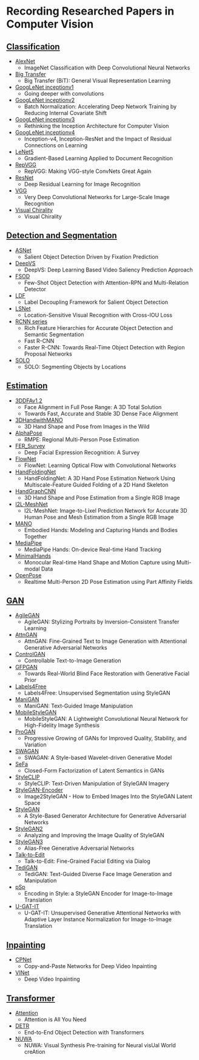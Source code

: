 # Recording Researched Papers in Computer Vision

## [Classification](https://github.com/HansJinJym/CV_paper/tree/master/Classification)
- [AlexNet](https://github.com/HansJinJym/CV_paper/tree/master/Classification/AlexNet)
    - ImageNet Classification with Deep Convolutional Neural Networks
- [Big Transfer](https://github.com/HansJinJym/CV_paper/tree/master/Classification/Big%20Transfer)
	- Big Transfer (BiT): General Visual Representation Learning
- [GoogLeNet inceptionv1](https://github.com/HansJinJym/CV_paper/tree/master/Classification/GoogLeNet%20inceptionv1)
    - Going deeper with convolutions
- [GoogLeNet inceptionv2](https://github.com/HansJinJym/CV_paper/tree/master/Classification/GoogLeNet%20inceptionv2)
    - Batch Normalization: Accelerating Deep Network Training by Reducing Internal Covariate Shift
- [GoogLeNet inceptionv3](https://github.com/HansJinJym/CV_paper/tree/master/Classification/GoogLeNet%20inceptionv3)
    - Rethinking the Inception Architecture for Computer Vision
- [GoogLeNet inceptionv4](https://github.com/HansJinJym/CV_paper/tree/master/Classification/GoogLeNet%20inceptionv4)
    - Inception-v4, Inception-ResNet and the Impact of Residual Connections on Learning
- [LeNet5](https://github.com/HansJinJym/CV_paper/tree/master/Classification/LeNet5)
    - Gradient-Based Learning Applied to Document Recognition
- [RepVGG](https://github.com/HansJinJym/CV_paper/tree/master/Classification/RepVGG)
	- RepVGG: Making VGG-style ConvNets Great Again
- [ResNet](https://github.com/HansJinJym/CV_paper/tree/master/Classification/ResNet)
    - Deep Residual Learning for Image Recognition
- [VGG](https://github.com/HansJinJym/CV_paper/tree/master/Classification/VGG)
	- Very Deep Convolutional Networks for Large-Scale Image Recognition
- [Visual Chirality](https://github.com/HansJinJym/CV_paper/tree/master/Classification/Visual%20Chirality)
	- Visual Chirality

## [Detection and Segmentation](https://github.com/HansJinJym/CV_paper/tree/master/Detection%20and%20Segmentation)
- [ASNet](https://github.com/HansJinJym/CV_paper/tree/master/Detection%20and%20Segmentation/ASNet)
	- Salient Object Detection Driven by Fixation Prediction
- [DeepVS](https://github.com/HansJinJym/CV_paper/tree/master/Detection%20and%20Segmentation/DeepVS)
	- DeepVS:  Deep Learning Based Video Saliency Prediction Approach
- [FSOD](https://github.com/HansJinJym/CV_paper/tree/master/Detection%20and%20Segmentation/FSOD)
    - Few-Shot Object Detection with Attention-RPN and Multi-Relation Detector
- [LDF](https://github.com/HansJinJym/CV_paper/tree/master/Detection%20and%20Segmentation/LDF)
	- Label Decoupling Framework for Salient Object Detection
- [LSNet](https://github.com/HansJinJym/CV_paper/tree/master/Detection%20and%20Segmentation/LSNet)
	- Location-Sensitive Visual Recognition with Cross-IOU Loss
- [RCNN series](https://github.com/HansJinJym/CV_paper/tree/master/Detection%20and%20Segmentation/RCNN%20series)
    - Rich Feature Hierarchies for Accurate Object Detection and Semantic Segmentation
    - Fast R-CNN
    - Faster R-CNN: Towards Real-Time Object Detection with Region Proposal Networks
- [SOLO](https://github.com/HansJinJym/CV_paper/tree/master/Detection%20and%20Segmentation/SOLO)
    - SOLO: Segmenting Objects by Locations

## [Estimation](https://github.com/HansJinJym/CV_paper/tree/master/Estimation)
- [3DDFAv1,2](https://github.com/HansJinJym/CV_paper/tree/master/Estimation/3DDFAv1%2C2)
    - Face Alignment in Full Pose Range: A 3D Total Solution
    - Towards Fast, Accurate and Stable 3D Dense Face Alignment
- [3DHandwithMANO](https://github.com/HansJinJym/CV_paper/tree/master/Estimation/3DHandwithMANO)
    - 3D Hand Shape and Pose from Images in the Wild
- [AlphaPose](https://github.com/HansJinJym/CV_paper/tree/master/Estimation/AlphaPose)
	- RMPE: Regional Multi-Person Pose Estimation
- [FER_Survey](https://github.com/HansJinJym/CV_paper/tree/master/Estimation/FER_Survey)
    - Deep Facial Expression Recognition: A Survey
- [FlowNet](https://github.com/HansJinJym/CV_paper/tree/master/Estimation/FlowNet)
	- FlowNet: Learning Optical Flow with Convolutional Networks
- [HandFoldingNet](https://github.com/HansJinJym/CV_paper/tree/master/Estimation/HandFoldingNet)
    - HandFoldingNet: A 3D Hand Pose Estimation Network Using Multiscale-Feature Guided Folding of a 2D Hand Skeleton
- [HandGraphCNN](https://github.com/HansJinJym/CV_paper/tree/master/Estimation/HandGraphCNN)
    - 3D Hand Shape and Pose Estimation from a Single RGB Image
- [I2L-MeshNet](https://github.com/HansJinJym/CV_paper/tree/master/Estimation/I2L-MeshNet)
    - I2L-MeshNet: Image-to-Lixel Prediction Network for Accurate 3D Human Pose and Mesh Estimation from a Single RGB Image
- [MANO](https://github.com/HansJinJym/CV_paper/tree/master/Estimation/MANO)
    - Embodied Hands: Modeling and Capturing Hands and Bodies Together
- [MediaPipe](https://github.com/HansJinJym/CV_paper/tree/master/Estimation/MediaPipe)
    - MediaPipe Hands: On-device Real-time Hand Tracking
- [MinimalHands](https://github.com/HansJinJym/CV_paper/tree/master/Estimation/MinimalHands)
    - Monocular Real-time Hand Shape and Motion Capture using Multi-modal Data
- [OpenPose](https://github.com/HansJinJym/CV_paper/tree/master/Estimation/OpenPose)
	- Realtime Multi-Person 2D Pose Estimation using Part Affinity Fields

## [GAN](https://github.com/HansJinJym/CV_paper/tree/master/Generative%20Adversarial%20Networks%20(GAN))
- [AgileGAN](https://github.com/HansJinJym/CV_paper/tree/master/Generative%20Adversarial%20Networks%20(GAN)/AgileGAN)
	- AgileGAN: Stylizing Portraits by Inversion-Consistent Transfer Learning
- [AttnGAN](https://github.com/HansJinJym/CV_paper/tree/master/Generative%20Adversarial%20Networks%20(GAN)/AttnGAN)
    - AttnGAN: Fine-Grained Text to Image Generation with Attentional Generative Adversarial Networks
- [ControlGAN](https://github.com/HansJinJym/CV_paper/tree/master/Generative%20Adversarial%20Networks%20(GAN)/ControlGAN)
    - Controllable Text-to-Image Generation
- [GFPGAN](https://github.com/HansJinJym/CV_paper/tree/master/Generative%20Adversarial%20Networks%20(GAN)/GFPGAN)
	- Towards Real-World Blind Face Restoration with Generative Facial Prior
- [Labels4Free](https://github.com/HansJinJym/CV_paper/tree/master/Generative%20Adversarial%20Networks%20(GAN)/Labels4Free)
	- Labels4Free: Unsupervised Segmentation using StyleGAN
- [ManiGAN](https://github.com/HansJinJym/CV_paper/tree/master/Generative%20Adversarial%20Networks%20(GAN)/ManiGAN)
    - ManiGAN: Text-Guided Image Manipulation
- [MobileStyleGAN](https://github.com/HansJinJym/CV_paper/tree/master/Generative%20Adversarial%20Networks%20(GAN)/MobileStyleGAN)
	- MobileStyleGAN: A Lightweight Convolutional Neural Network for High-Fidelity Image Synthesis
- [ProGAN](https://github.com/HansJinJym/CV_paper/tree/master/Generative%20Adversarial%20Networks%20(GAN)/ProGAN)
	- Progressive Growing of GANs for Improved Quality, Stability, and Variation
- [SWAGAN](https://github.com/HansJinJym/CV_paper/tree/master/Generative%20Adversarial%20Networks%20(GAN)/SWAGAN)
    - SWAGAN: A Style-based Wavelet-driven Generative Model
- [SeFa](https://github.com/HansJinJym/CV_paper/tree/master/Generative%20Adversarial%20Networks%20(GAN)/SeFa)
	- Closed-Form Factorization of Latent Semantics in GANs
- [StyleCLIP](https://github.com/HansJinJym/CV_paper/tree/master/Generative%20Adversarial%20Networks%20(GAN)/StyleCLIP)
    - StyleCLIP: Text-Driven Manipulation of StyleGAN Imagery
- [StyleGAN-Encoder](https://github.com/HansJinJym/CV_paper/tree/master/Generative%20Adversarial%20Networks%20(GAN)/StyleGAN-Encoder)
	- Image2StyleGAN - How to Embed Images Into the StyleGAN Latent Space
- [StyleGAN](https://github.com/HansJinJym/CV_paper/tree/master/Generative%20Adversarial%20Networks%20(GAN)/StyleGAN)
	- A Style-Based Generator Architecture for Generative Adversarial Networks
- [StyleGAN2](https://github.com/HansJinJym/CV_paper/tree/master/Generative%20Adversarial%20Networks%20(GAN)/StyleGAN2)
	- Analyzing and Improving the Image Quality of StyleGAN
- [StyleGAN3](https://github.com/HansJinJym/CV_paper/tree/master/Generative%20Adversarial%20Networks%20(GAN)/StyleGAN3)
    - Alias-Free Generative Adversarial Networks
- [Talk-to-Edit](https://github.com/HansJinJym/CV_paper/tree/master/Generative%20Adversarial%20Networks%20(GAN)/Talk-to-Edit)
    - Talk-to-Edit: Fine-Grained Facial Editing via Dialog
- [TediGAN](https://github.com/HansJinJym/CV_paper/tree/master/Generative%20Adversarial%20Networks%20(GAN)/TediGAN)
    - TediGAN: Text-Guided Diverse Face Image Generation and Manipulation
- [pSp](https://github.com/HansJinJym/CV_paper/tree/master/Generative%20Adversarial%20Networks%20(GAN)/pSp)
    - Encoding in Style: a StyleGAN Encoder for Image-to-Image Translation
- [U-GAT-IT](https://github.com/HansJinJym/CV_paper/tree/master/Generative%20Adversarial%20Networks%20(GAN)/U-GAT-IT)
    - U-GAT-IT: Unsupervised Generative Attentional Networks with Adaptive Layer Instance Normalization for Image-to-Image Translation

## [Inpainting](https://github.com/HansJinJym/CV_paper/tree/master/Inpainting)
- [CPNet](https://github.com/HansJinJym/CV_paper/tree/master/Inpainting/CPNet)
	- Copy-and-Paste Networks for Deep Video Inpainting
- [VINet](https://github.com/HansJinJym/CV_paper/tree/master/Inpainting/VINet)
	- Deep Video Inpainting

## [Transformer](https://github.com/HansJinJym/CV_paper/tree/master/Transformer)
- [Attention](https://github.com/HansJinJym/CV_paper/tree/master/Transformer/Attention)
	- Attention is All You Need
- [DETR](https://github.com/HansJinJym/CV_paper/tree/master/Transformer/DETR)
	- End-to-End Object Detection with Transformers
- [NUWA](https://github.com/HansJinJym/CV_paper/tree/master/Transformer/NUWA)
    - NUWA: Visual Synthesis Pre-training for Neural visUal World creAtion
